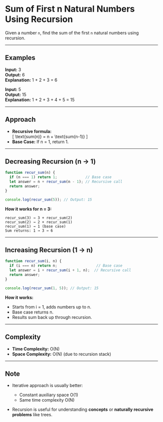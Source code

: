 
# Sum of First n Natural Numbers Using Recursion

Given a number `n`, find the sum of the first `n` natural numbers using recursion.

---

## Examples

**Input:** 3  
**Output:** 6  
**Explanation:** 1 + 2 + 3 = 6  

**Input:** 5  
**Output:** 15  
**Explanation:** 1 + 2 + 3 + 4 + 5 = 15  

---

## Approach

- **Recursive formula:**  
\[
\text{sum(n)} = n + \text{sum(n-1)}
\]
- **Base Case:** If n = 1, return 1.

---

## Decreasing Recursion (n → 1)

```js
function recur_sum(n) {
  if (n === 1) return 1;             // Base case
  let answer = n + recur_sum(n - 1); // Recursive call
  return answer;
}

console.log(recur_sum(5)); // Output: 15
````

**How it works for n = 3:**

```
recur_sum(3) → 3 + recur_sum(2)
recur_sum(2) → 2 + recur_sum(1)
recur_sum(1) → 1 (base case)
Sum returns: 1 → 3 → 6
```

---

## Increasing Recursion (1 → n)

```js
function recur_sum(i, n) {
  if (i === n) return n;                  // Base case
  let answer = i + recur_sum(i + 1, n);  // Recursive call
  return answer;
}

console.log(recur_sum(1, 5)); // Output: 15
```

**How it works:**

* Starts from i = 1, adds numbers up to n.
* Base case returns n.
* Results sum back up through recursion.

---

## Complexity

* **Time Complexity:** O(N)
* **Space Complexity:** O(N) (due to recursion stack)

---

## Note

* Iterative approach is usually better:

  * Constant auxiliary space O(1)
  * Same time complexity O(N)
* Recursion is useful for understanding **concepts** or **naturally recursive problems** like trees.
